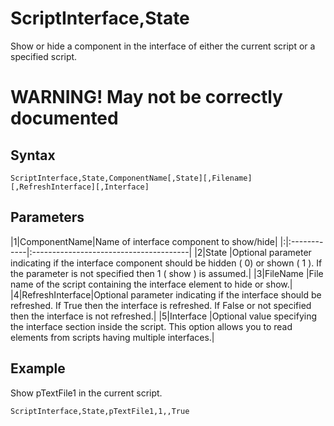 # ScriptInterface,State #

Show or hide a component in the interface of either the current script or a specified script.

# WARNING!  May not be correctly documented #

## Syntax ##
```
ScriptInterface,State,ComponentName[,State][,Filename][,RefreshInterface][,Interface]
```
## Parameters ##
|1|ComponentName|Name of interface component to show/hide|
|:|:------------|:---------------------------------------|
|2|State        |Optional parameter indicating if the interface component should be hidden ( 0) or shown ( 1 ). If the parameter is not specified then 1 ( show ) is assumed.|
|3|FileName     |File name of the script containing the interface element to hide or show.|
|4|RefreshInterface|Optional parameter indicating if the interface should be refreshed. If True then the interface is refreshed. If False or not specified then the interface is not refreshed.|
|5|Interface    |Optional value specifying the interface section inside the script. This option allows you to read elements from scripts having multiple interfaces.|

## Example ##
Show pTextFile1 in the current script.
```
ScriptInterface,State,pTextFile1,1,,True
```